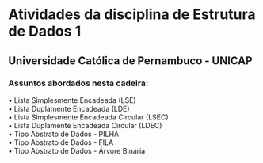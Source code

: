 <h1>Atividades da disciplina de Estrutura de Dados 1 </h1>
<h2>Universidade Católica de Pernambuco - UNICAP</h2>
<p>
<h3>Assuntos abordados nesta cadeira: <br> </h3>
• Lista Simplesmente Encadeada (LSE) <br>
• Lista Duplamente Encadeada (LDE)<br>
• Lista Simplesmente Encadeada Circular (LSEC)<br>
• Lista Duplamente Encadeada Circular (LDEC)<br>
• Tipo Abstrato de Dados - PILHA <br>
• Tipo Abstrato de Dados - FILA <br>
• Tipo Abstrato de Dados - Árvore Binária <br>
</p>
